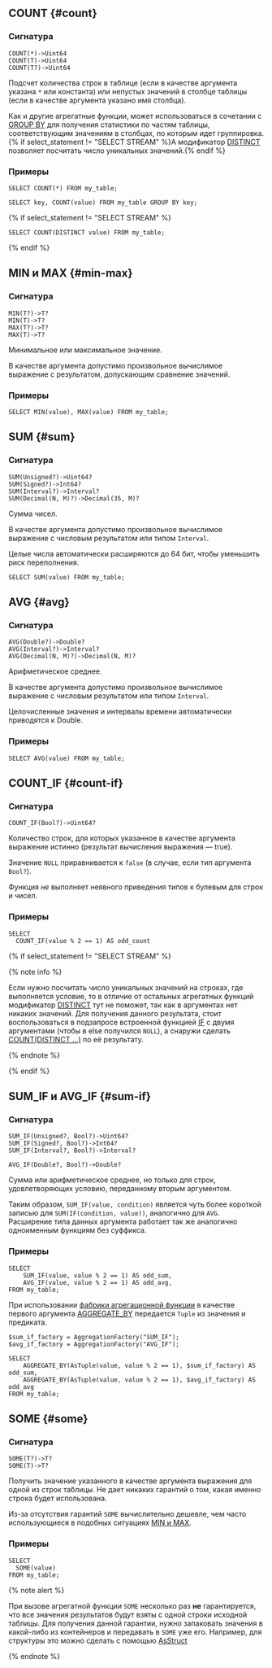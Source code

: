 ## COUNT {#count}

### Сигнатура

```yql
COUNT(*)->Uint64
COUNT(T)->Uint64
COUNT(T?)->Uint64
```

Подсчет количества строк в таблице (если в качестве аргумента указана `*` или константа) или непустых значений в столбце таблицы (если в качестве аргумента указано имя столбца).

Как и другие агрегатные функции, может использоваться в сочетании с [GROUP BY](../../../syntax/group_by.md) для получения статистики по частям таблицы, соответствующим значениям в столбцах, по которым идет группировка. {% if select_statement != "SELECT STREAM" %}А модификатор [DISTINCT](../../../syntax/group_by.md#distinct) позволяет посчитать число уникальных значений.{% endif %}

### Примеры

```yql
SELECT COUNT(*) FROM my_table;
```

```yql
SELECT key, COUNT(value) FROM my_table GROUP BY key;
```
{% if select_statement != "SELECT STREAM" %}

```yql
SELECT COUNT(DISTINCT value) FROM my_table;
```
{% endif %}

## MIN и MAX {#min-max}

### Сигнатура

```yql
MIN(T?)->T?
MIN(T)->T?
MAX(T?)->T?
MAX(T)->T?
```

Минимальное или максимальное значение.

В качестве аргумента допустимо произвольное вычислимое выражение с результатом, допускающим сравнение значений.

### Примеры

```yql
SELECT MIN(value), MAX(value) FROM my_table;
```

## SUM {#sum}

### Сигнатура

```yql
SUM(Unsigned?)->Uint64?
SUM(Signed?)->Int64?
SUM(Interval?)->Interval?
SUM(Decimal(N, M)?)->Decimal(35, M)?
```

Сумма чисел.

В качестве аргумента допустимо произвольное вычислимое выражение с числовым результатом или типом `Interval`.

Целые числа автоматически расширяются до 64 бит, чтобы уменьшить риск переполнения.

```yql
SELECT SUM(value) FROM my_table;
```

## AVG {#avg}

### Сигнатура

```yql
AVG(Double?)->Double?
AVG(Interval?)->Interval?
AVG(Decimal(N, M)?)->Decimal(N, M)?
```

Арифметическое среднее.

В качестве аргумента допустимо произвольное вычислимое выражение с числовым результатом или типом `Interval`.

Целочисленные значения и интервалы времени автоматически приводятся к Double.

### Примеры

```yql
SELECT AVG(value) FROM my_table;
```

## COUNT_IF {#count-if}

### Сигнатура

```yql
COUNT_IF(Bool?)->Uint64?
```

Количество строк, для которых указанное в качестве аргумента выражение истинно (результат вычисления выражения — true).

Значение `NULL` приравнивается к `false` (в случае, если тип аргумента `Bool?`).

Функция *не* выполняет неявного приведения типов к булевым для строк и чисел.

### Примеры

```yql
SELECT
  COUNT_IF(value % 2 == 1) AS odd_count
```

{% if select_statement != "SELECT STREAM" %}

{% note info %}

Если нужно посчитать число уникальных значений на строках, где выполняется условие, то в отличие от остальных агрегатных функций модификатор [DISTINCT](../../../syntax/group_by.md#distinct) тут не поможет, так как в аргументах нет никаких значений. Для получения данного результата, стоит воспользоваться в подзапросе встроенной функцией [IF](../../../builtins/basic.md#if) с двумя аргументами (чтобы в else получился `NULL`), а снаружи сделать [COUNT(DISTINCT ...)](#count) по её результату.

{% endnote %}

{% endif %}

## SUM_IF и AVG_IF {#sum-if}

### Сигнатура

```yql
SUM_IF(Unsigned?, Bool?)->Uint64?
SUM_IF(Signed?, Bool?)->Int64?
SUM_IF(Interval?, Bool?)->Interval?

AVG_IF(Double?, Bool?)->Double?
```

Сумма или арифметическое среднее, но только для строк, удовлетворяющих условию, переданному вторым аргументом.

Таким образом, `SUM_IF(value, condition)` является чуть более короткой записью для `SUM(IF(condition, value))`, аналогично для `AVG`. Расширение типа данных аргумента работает так же аналогично одноименным функциям без суффикса.

### Примеры

```yql
SELECT
    SUM_IF(value, value % 2 == 1) AS odd_sum,
    AVG_IF(value, value % 2 == 1) AS odd_avg,
FROM my_table;
```

При использовании [фабрики агрегационной функции](../../basic.md#aggregationfactory) в качестве первого аргумента [AGGREGATE_BY](../../aggregation.md#aggregateby) передается `Tuple` из значения и предиката.

```yql
$sum_if_factory = AggregationFactory("SUM_IF");
$avg_if_factory = AggregationFactory("AVG_IF");

SELECT
    AGGREGATE_BY(AsTuple(value, value % 2 == 1), $sum_if_factory) AS odd_sum,
    AGGREGATE_BY(AsTuple(value, value % 2 == 1), $avg_if_factory) AS odd_avg
FROM my_table;
```

## SOME {#some}

### Сигнатура

```yql
SOME(T?)->T?
SOME(T)->T?
```

Получить значение указанного в качестве аргумента выражения для одной из строк таблицы. Не дает никаких гарантий о том, какая именно строка будет использована.

Из-за отсутствия гарантий `SOME` вычислительно дешевле, чем часто использующиеся в подобных ситуациях [MIN и MAX](#min-max).

### Примеры

```yql
SELECT
  SOME(value)
FROM my_table;
```

{% note alert %}

При вызове агрегатной функции `SOME` несколько раз **не** гарантируется, что все значения результатов будут взяты с одной строки исходной таблицы. Для получения данной гарантии, нужно запаковать значения в какой-либо из контейнеров и передавать в `SOME` уже его. Например, для структуры это можно сделать с помощью [AsStruct](../../../builtins/basic.md#asstruct)

{% endnote %}